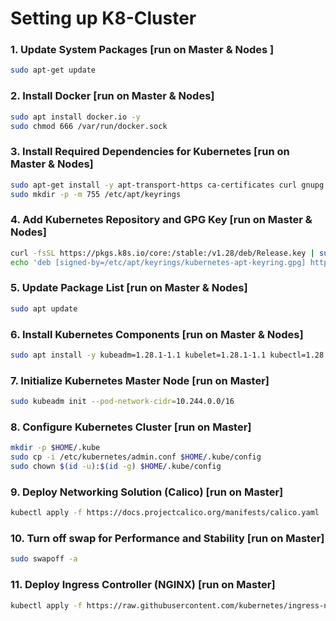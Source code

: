 #  Setting up K8-Cluster

### 1. Update System Packages [run on Master & Nodes ]

```bash
sudo apt-get update
```

### 2. Install Docker [run on Master & Nodes]

```bash
sudo apt install docker.io -y
sudo chmod 666 /var/run/docker.sock
```

### 3. Install Required Dependencies for Kubernetes [run on Master & Nodes]

```bash
sudo apt-get install -y apt-transport-https ca-certificates curl gnupg
sudo mkdir -p -m 755 /etc/apt/keyrings
```

### 4. Add Kubernetes Repository and GPG Key [run on Master & Nodes]

```bash
curl -fsSL https://pkgs.k8s.io/core:/stable:/v1.28/deb/Release.key | sudo gpg --dearmor -o /etc/apt/keyrings/kubernetes-apt-keyring.gpg
echo 'deb [signed-by=/etc/apt/keyrings/kubernetes-apt-keyring.gpg] https://pkgs.k8s.io/core:/stable:/v1.28/deb/ /' | sudo tee /etc/apt/sources.list.d/kubernetes.list
```

### 5. Update Package List [run on Master & Nodes]

```bash
sudo apt update
```

### 6. Install Kubernetes Components [run on Master & Nodes]

```bash
sudo apt install -y kubeadm=1.28.1-1.1 kubelet=1.28.1-1.1 kubectl=1.28.1-1.1
```

### 7. Initialize Kubernetes Master Node [run on Master]

```bash
sudo kubeadm init --pod-network-cidr=10.244.0.0/16
```

### 8. Configure Kubernetes Cluster [run on Master]

```bash
mkdir -p $HOME/.kube
sudo cp -i /etc/kubernetes/admin.conf $HOME/.kube/config
sudo chown $(id -u):$(id -g) $HOME/.kube/config
```

### 9. Deploy Networking Solution (Calico) [run on Master]

```bash
kubectl apply -f https://docs.projectcalico.org/manifests/calico.yaml
```

### 10. Turn off swap for Performance and Stability [run on Master]

```bash
sudo swapoff -a
```

### 11. Deploy Ingress Controller (NGINX) [run on Master]

```bash
kubectl apply -f https://raw.githubusercontent.com/kubernetes/ingress-nginx/controller-v0.49.0/deploy/static/provider/baremetal/deploy.yaml
```
